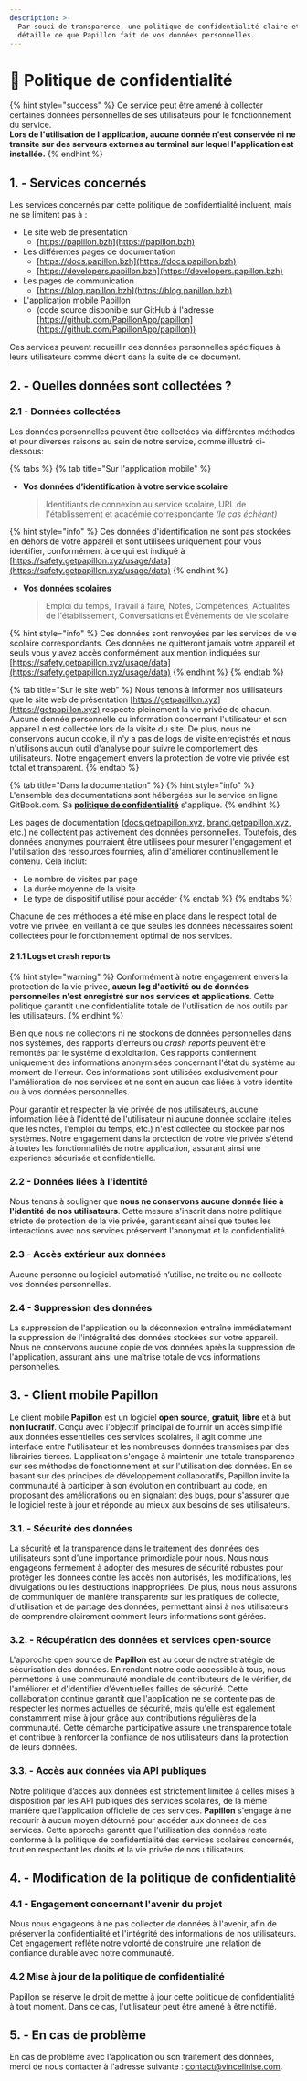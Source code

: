 ```yaml
---
description: >-
  Par souci de transparence, une politique de confidentialité claire et précise
  détaille ce que Papillon fait de vos données personnelles.
---
```


# 📖 Politique de confidentialité

{% hint style="success" %}
Ce service peut être amené à collecter certaines données personnelles de ses utilisateurs pour le fonctionnement du service.\
**Lors de l'utilisation de l'application, aucune donnée n'est conservée ni ne transite sur des serveurs externes au terminal sur lequel l'application est installée.**
{% endhint %}

## 1. - Services concernés <a href="#id-1-services-concernes" id="id-1-services-concernes"></a>

Les services concernés par cette politique de confidentialité incluent, mais ne se limitent pas à :

* Le site web de présentation
  * [https://papillon.bzh](https://papillon.bzh)
* Les différentes pages de documentation
  * [https://docs.papillon.bzh](https://docs.papillon.bzh)
  * [https://developers.papillon.bzh](https://developers.papillon.bzh)
* Les pages de communication
  * [https://blog.papillon.bzh](https://blog.papillon.bzh)
* L'application mobile Papillon
  * (code source disponible sur GitHub à l'adresse [https://github.com/PapillonApp/papillon](https://github.com/PapillonApp/papillon))

Ces services peuvent recueillir des données personnelles spécifiques à leurs utilisateurs comme décrit dans la suite de ce document.

## 2. - Quelles données sont collectées ? <a href="#id-2-quelles-donnees-sont-collectees" id="id-2-quelles-donnees-sont-collectees"></a>

### 2.1 - Données collectées <a href="#id-21-donnees-collectees" id="id-21-donnees-collectees"></a>

Les données personnelles peuvent être collectées via différentes méthodes et pour diverses raisons au sein de notre service, comme illustré ci-dessous:

{% tabs %}
{% tab title="Sur l'application mobile" %}
*   **Vos données d’identification à votre service scolaire**

    > Identifiants de connexion au service scolaire, URL de l'établissement et académie correspondante _(le cas échéant)_

{% hint style="info" %}
Ces données d'identification ne sont pas stockées en dehors de votre appareil et sont utilisées uniquement pour vous identifier, conformément à ce qui est indiqué à [https://safety.getpapillon.xyz/usage/data](https://safety.getpapillon.xyz/usage/data)
{% endhint %}

*   **Vos données scolaires**

    > Emploi du temps, Travail à faire, Notes, Compétences, Actualités de l'établissement, Conversations et Événements de vie scolaire

{% hint style="info" %}
Ces données sont renvoyées par les services de vie scolaire correspondants. Ces données ne quitteront jamais votre appareil et seuls vous y avez accès conformément aux mention indiquées sur [https://safety.getpapillon.xyz/usage/data](https://safety.getpapillon.xyz/usage/data)
{% endhint %}
{% endtab %}

{% tab title="Sur le site web" %}
Nous tenons à informer nos utilisateurs que le site web de présentation [https://getpapillon.xyz](https://getpapillon.xyz) respecte pleinement la vie privée de chacun. Aucune donnée personnelle ou information concernant l'utilisateur et son appareil n'est collectée lors de la visite du site. De plus, nous ne conservons aucun cookie, il n'y a pas de logs de visite enregistrés et nous n'utilisons aucun outil d'analyse pour suivre le comportement des utilisateurs. Notre engagement envers la protection de votre vie privée est total et transparent.
{% endtab %}

{% tab title="Dans la documentation" %}
{% hint style="info" %}
L'ensemble des documentations sont hébergées sur le service en ligne GitBook.com. Sa [**politique de confidentialité**](https://policies.gitbook.com/privacy-and-security/statement/cookies) s'applique.
{% endhint %}

Les pages de documentation ([docs.getpapillon.xyz](https://docs.getpapillon.xyz), [brand.getpapillon.xyz](https://brand.getpapillon.xyz), etc.) ne collectent pas activement des données personnelles. Toutefois, des données anonymes pourraient être utilisées pour mesurer l'engagement et l'utilisation des ressources fournies, afin d'améliorer continuellement le contenu. Cela inclut:

* Le nombre de visites par page
* La durée moyenne de la visite
* Le type de dispositif utilisé pour accéder
{% endtab %}
{% endtabs %}

Chacune de ces méthodes a été mise en place dans le respect total de votre vie privée, en veillant à ce que seules les données nécessaires soient collectées pour le fonctionnement optimal de nos services.

#### 2.1.1 Logs et crash reports <a href="#id-211-logs-et-crash-reports" id="id-211-logs-et-crash-reports"></a>

{% hint style="warning" %}
Conformément à notre engagement envers la protection de la vie privée, **aucun log d'activité ou de données personnelles n'est enregistré sur nos services et applications**. Cette politique garantit une confidentialité totale de l'utilisation de nos outils par les utilisateurs.
{% endhint %}

Bien que nous ne collectons ni ne stockons de données personnelles dans nos systèmes, des rapports d'erreurs ou _crash reports_ peuvent être remontés par le système d'exploitation. Ces rapports contiennent uniquement des informations anonymisées concernant l'état du système au moment de l'erreur. Ces informations sont utilisées exclusivement pour l'amélioration de nos services et ne sont en aucun cas liées à votre identité ou à vos données personnelles.

Pour garantir et respecter la vie privée de nos utilisateurs, aucune information liée à l'identité de l'utilisateur ni aucune donnée scolaire (telles que les notes, l'emploi du temps, etc.) n'est collectée ou stockée par nos systèmes. Notre engagement dans la protection de votre vie privée s'étend à toutes les fonctionnalités de notre application, assurant ainsi une expérience sécurisée et confidentielle.

### 2.2 - Données liées à l'identité

Nous tenons à souligner que **nous ne conservons aucune donnée liée à l'identité de nos utilisateurs**. Cette mesure s'inscrit dans notre politique stricte de protection de la vie privée, garantissant ainsi que toutes les interactions avec nos services préservent l'anonymat et la confidentialité.

### 2.3 - Accès extérieur aux données <a href="#id-23-acces-exterieur-aux-donnees" id="id-23-acces-exterieur-aux-donnees"></a>

Aucune personne ou logiciel automatisé n’utilise, ne traite ou ne collecte vos données personnelles.

### 2.4 - Suppression des données

La suppression de l'application ou la déconnexion entraîne immédiatement la suppression de l'intégralité des données stockées sur votre appareil. Nous ne conservons aucune copie de vos données après la suppression de l'application, assurant ainsi une maîtrise totale de vos informations personnelles.

## 3. - Client mobile Papillon <a href="#id-3-client-mobile-papillon" id="id-3-client-mobile-papillon"></a>

Le client mobile **Papillon** est un logiciel **open source**, **gratuit**, **libre** et à but **non lucratif**. Conçu avec l'objectif principal de fournir un accès simplifié aux données essentielles des services scolaires, il agit comme une interface entre l'utilisateur et les nombreuses données transmises par des librairies tierces. L'application s'engage à maintenir une totale transparence sur ses méthodes de fonctionnement et sur l'utilisation des données. En se basant sur des principes de développement collaboratifs, Papillon invite la communauté à participer à son évolution en contribuant au code, en proposant des améliorations ou en signalant des bugs, pour s'assurer que le logiciel reste à jour et réponde au mieux aux besoins de ses utilisateurs.

### 3.1. - Sécurité des données

La sécurité et la transparence dans le traitement des données des utilisateurs sont d'une importance primordiale pour nous. Nous nous engageons fermement à adopter des mesures de sécurité robustes pour protéger les données contre les accès non autorisés, les modifications, les divulgations ou les destructions inappropriées. De plus, nous nous assurons de communiquer de manière transparente sur les pratiques de collecte, d'utilisation et de partage des données, permettant ainsi à nos utilisateurs de comprendre clairement comment leurs informations sont gérées.

### 3.2. - Récupération des données et services open-source

L'approche open source de **Papillon** est au cœur de notre stratégie de sécurisation des données. En rendant notre code accessible à tous, nous permettons à une communauté mondiale de contributeurs de le vérifier, de l'améliorer et d'identifier d'éventuelles failles de sécurité. Cette collaboration continue garantit que l'application ne se contente pas de respecter les normes actuelles de sécurité, mais qu'elle est également constamment mise à jour grâce aux contributions régulières de la communauté. Cette démarche participative assure une transparence totale et contribue à renforcer la confiance de nos utilisateurs dans la protection de leurs données.

### 3.3. - Accès aux données via API publiques

Notre politique d’accès aux données est strictement limitée à celles mises à disposition par les API publiques des services scolaires, de la même manière que l’application officielle de ces services. **Papillon** s'engage à ne recourir à aucun moyen détourné pour accéder aux données de ces services. Cette approche garantit que l'utilisation des données reste conforme à la politique de confidentialité des services scolaires concernés, tout en respectant les droits et la vie privée de nos utilisateurs.

## 4. - Modification de la politique de confidentialité <a href="#id-4-modification-de-la-politique-de-confidentialite" id="id-4-modification-de-la-politique-de-confidentialite"></a>

### 4.1 - Engagement concernant l'avenir du projet <a href="#id-41-engagement-concernant-lavenir-du-projet" id="id-41-engagement-concernant-lavenir-du-projet"></a>

Nous nous engageons à ne pas collecter de données à l'avenir, afin de préserver la confidentialité et l'intégrité des informations de nos utilisateurs. Cet engagement reflète notre volonté de construire une relation de confiance durable avec notre communauté.

### 4.2 Mise à jour de la politique de confidentialité

Papillon se réserve le droit de mettre à jour cette politique de confidentialité à tout moment. Dans ce cas, l'utilisateur peut être amené à être notifié.

## 5. - En cas de problème <a href="#id-5-en-cas-de-probleme" id="id-5-en-cas-de-probleme"></a>

En cas de problème avec l'application ou son traitement des données, merci de nous contacter à l'adresse suivante : [contact@vincelinise.com](mailto:contact@vincelinise.com).
